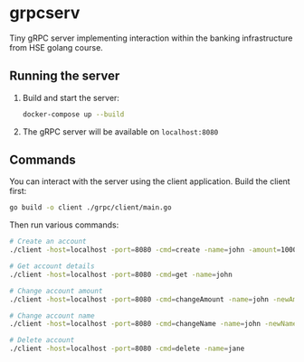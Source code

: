 # grpcserv
Tiny gRPC server implementing interaction within the banking infrastructure from HSE golang course.

## Running the server

1. Build and start the server:
   ```bash
   docker-compose up --build
   ```

2. The gRPC server will be available on `localhost:8080`

## Commands

You can interact with the server using the client application. Build the client first:

```bash
go build -o client ./grpc/client/main.go
```

Then run various commands:

```bash
# Create an account
./client -host=localhost -port=8080 -cmd=create -name=john -amount=1000

# Get account details
./client -host=localhost -port=8080 -cmd=get -name=john

# Change account amount
./client -host=localhost -port=8080 -cmd=changeAmount -name=john -newAmount=1500

# Change account name
./client -host=localhost -port=8080 -cmd=changeName -name=john -newName=jane

# Delete account
./client -host=localhost -port=8080 -cmd=delete -name=jane
```
